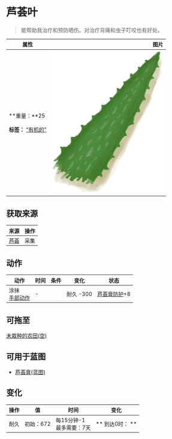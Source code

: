# 芦荟叶  
> 能帮助我治疗和预防晒伤。对治疗背痛和虫子叮咬也有好处。  
  
  属性  |   图片   
 ----  |  ----:   
 **重量：**25<br><br>**标签：**	[“有机的”](tag_Organic.md)  |  ![](Sprite/AloeVeraLeaf.png)   
  
## 获取来源  
来源  |  操作  
----  |  ----  
[芦荟](AloeVera.md)  |  采集  
## 动作  
动作  |  时间  |  条件  |  变化  |  状态  
----  |  ----  |  ----  |  ----  |  ----  
涂抹<br>[手部动作](HandAction.md)  |  -  |    |  耐久  -300<br>  |  [芦荟膏防护](AloeVeraGelProtection.md)+8  
## 可拖至  
[未栽种的农田(空)](CropPlotEmpty.md)  
## 可用于蓝图  
- [芦荟膏(蓝图)](Bp_AloeGel.md)  
  
  
## 变化   
操作  |  值  |  时间  |  变化  
----  |  ----  |  ----  |  ----  
耐久  |  初始：672  |  每15分钟-1<br>最多需要：7天  |  ** 到达0时： **  
